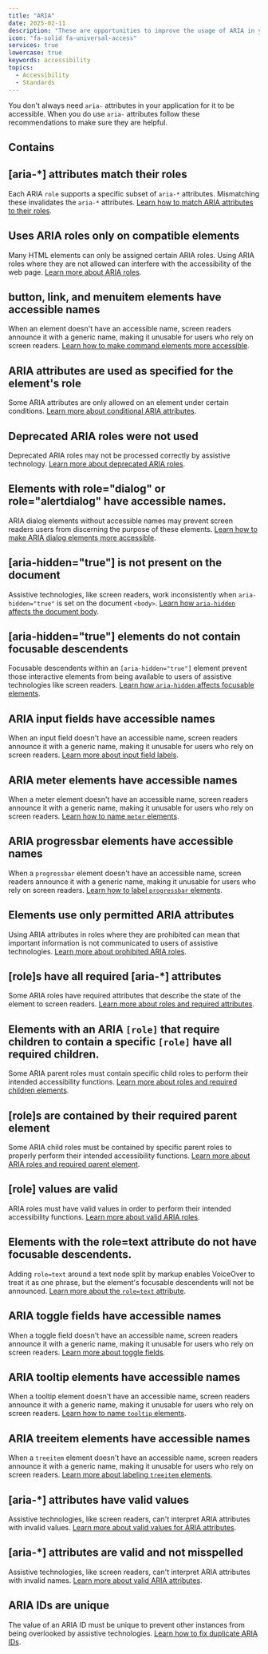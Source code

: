 ```yaml
---
title: "ARIA"
date: 2025-02-11
description: "These are opportunities to improve the usage of ARIA in your application which may enhance the experience for users of assistive technology, like a screen reader."
icon: "fa-solid fa-universal-access"
services: true
lowercase: true
keywords: accessibility
topics:
  - Accessibility
  - Standards
---
```


You don't always need `aria-` attributes in your application for it to be accessible. When you do use `aria-` attributes follow these recommendations to make sure they are helpful.

## Contains

## [aria-*] attributes match their roles

Each ARIA `role` supports a specific subset of `aria-*` attributes. Mismatching these invalidates the `aria-*` attributes. [Learn how to match ARIA attributes to their roles](https://dequeuniversity.com/rules/axe/4.10/aria-allowed-attr).

## Uses ARIA roles only on compatible elements

Many HTML elements can only be assigned certain ARIA roles. Using ARIA roles where they are not allowed can interfere with the accessibility of the web page. [Learn more about ARIA roles](https://dequeuniversity.com/rules/axe/4.10/aria-allowed-role).

## button, link, and menuitem elements have accessible names

When an element doesn't have an accessible name, screen readers announce it with a generic name, making it unusable for users who rely on screen readers. [Learn how to make command elements more accessible](https://dequeuniversity.com/rules/axe/4.10/aria-command-name).

## ARIA attributes are used as specified for the element's role

Some ARIA attributes are only allowed on an element under certain conditions. [Learn more about conditional ARIA attributes](https://dequeuniversity.com/rules/axe/4.10/aria-conditional-attr).

## Deprecated ARIA roles were not used

Deprecated ARIA roles may not be processed correctly by assistive technology. [Learn more about deprecated ARIA roles](https://dequeuniversity.com/rules/axe/4.10/aria-deprecated-role).

## Elements with role="dialog" or role="alertdialog" have accessible names.

ARIA dialog elements without accessible names may prevent screen readers users from discerning the purpose of these elements. [Learn how to make ARIA dialog elements more accessible](https://dequeuniversity.com/rules/axe/4.10/aria-dialog-name).

## [aria-hidden="true"] is not present on the document <body>

Assistive technologies, like screen readers, work inconsistently when `aria-hidden="true"` is set on the document `<body>`. [Learn how `aria-hidden` affects the document body](https://dequeuniversity.com/rules/axe/4.10/aria-hidden-body).

## [aria-hidden="true"] elements do not contain focusable descendents

Focusable descendents within an `[aria-hidden="true"]` element prevent those interactive elements from being available to users of assistive technologies like screen readers. [Learn how `aria-hidden` affects focusable elements](https://dequeuniversity.com/rules/axe/4.10/aria-hidden-focus).

## ARIA input fields have accessible names

When an input field doesn't have an accessible name, screen readers announce it with a generic name, making it unusable for users who rely on screen readers. [Learn more about input field labels](https://dequeuniversity.com/rules/axe/4.10/aria-input-field-name).

## ARIA meter elements have accessible names

When a meter element doesn't have an accessible name, screen readers announce it with a generic name, making it unusable for users who rely on screen readers. [Learn how to name `meter` elements](https://dequeuniversity.com/rules/axe/4.10/aria-meter-name).

## ARIA progressbar elements have accessible names

When a `progressbar` element doesn't have an accessible name, screen readers announce it with a generic name, making it unusable for users who rely on screen readers. [Learn how to label `progressbar` elements](https://dequeuniversity.com/rules/axe/4.10/aria-progressbar-name).

## Elements use only permitted ARIA attributes

Using ARIA attributes in roles where they are prohibited can mean that important information is not communicated to users of assistive technologies. [Learn more about prohibited ARIA roles](https://dequeuniversity.com/rules/axe/4.10/aria-prohibited-attr).

## [role]s have all required [aria-*] attributes

Some ARIA roles have required attributes that describe the state of the element to screen readers. [Learn more about roles and required attributes](https://dequeuniversity.com/rules/axe/4.10/aria-required-attr).

## Elements with an ARIA `[role]` that require children to contain a specific `[role]` have all required children.

Some ARIA parent roles must contain specific child roles to perform their intended accessibility functions. [Learn more about roles and required children elements](https://dequeuniversity.com/rules/axe/4.10/aria-required-children).

## [role]s are contained by their required parent element

Some ARIA child roles must be contained by specific parent roles to properly perform their intended accessibility functions. [Learn more about ARIA roles and required parent element](https://dequeuniversity.com/rules/axe/4.10/aria-required-parent).

## [role] values are valid

ARIA roles must have valid values in order to perform their intended accessibility functions. [Learn more about valid ARIA roles](https://dequeuniversity.com/rules/axe/4.10/aria-roles).

## Elements with the role=text attribute do not have focusable descendents.

Adding `role=text` around a text node split by markup enables VoiceOver to treat it as one phrase, but the element's focusable descendents will not be announced. [Learn more about the `role=text` attribute](https://dequeuniversity.com/rules/axe/4.10/aria-text).

## ARIA toggle fields have accessible names

When a toggle field doesn't have an accessible name, screen readers announce it with a generic name, making it unusable for users who rely on screen readers. [Learn more about toggle fields](https://dequeuniversity.com/rules/axe/4.10/aria-toggle-field-name).

## ARIA tooltip elements have accessible names

When a tooltip element doesn't have an accessible name, screen readers announce it with a generic name, making it unusable for users who rely on screen readers. [Learn how to name `tooltip` elements](https://dequeuniversity.com/rules/axe/4.10/aria-tooltip-name).

## ARIA treeitem elements have accessible names

When a `treeitem` element doesn't have an accessible name, screen readers announce it with a generic name, making it unusable for users who rely on screen readers. [Learn more about labeling `treeitem` elements](https://dequeuniversity.com/rules/axe/4.10/aria-treeitem-name).

## [aria-*] attributes have valid values

Assistive technologies, like screen readers, can't interpret ARIA attributes with invalid values. [Learn more about valid values for ARIA attributes](https://dequeuniversity.com/rules/axe/4.10/aria-valid-attr-value).

## [aria-*] attributes are valid and not misspelled

Assistive technologies, like screen readers, can't interpret ARIA attributes with invalid names. [Learn more about valid ARIA attributes](https://dequeuniversity.com/rules/axe/4.10/aria-valid-attr).

## ARIA IDs are unique

The value of an ARIA ID must be unique to prevent other instances from being overlooked by assistive technologies. [Learn how to fix duplicate ARIA IDs](https://dequeuniversity.com/rules/axe/4.10/duplicate-id-aria).

